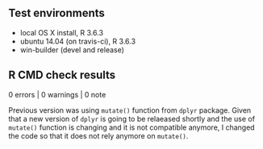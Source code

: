 ## Test environments
* local OS X install, R 3.6.3
* ubuntu 14.04 (on travis-ci), R 3.6.3
* win-builder (devel and release)

## R CMD check results

0 errors | 0 warnings | 0 note

Previous version was using `mutate()` function from `dplyr` package. Given that a new version of `dplyr` is going to be relaeased shortly and the use of `mutate()` function is changing and it is not compatible anymore, I changed the code so that it does not rely anymore on `mutate()`. 

